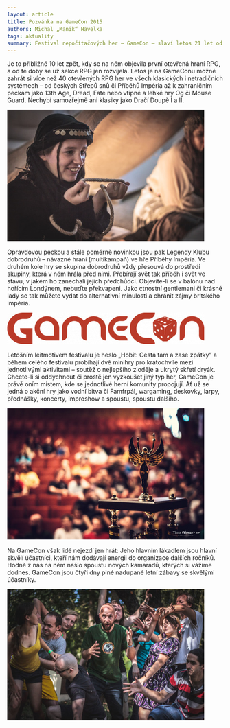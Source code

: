 ```yaml
---
layout: article
title: Pozvánka na GameCon 2015
authors: Michal „Manik“ Havelka
tags: aktuality
summary: Festival nepočítačových her – GameCon – slaví letos 21 let od svého vzniku. Z původního mistrovství v Dračím Doupěti se vyvinul v obrovský herní festival s největším výběrem nepočítačových her u nás, který se snažíme udělat každý rok lepší než ten předchozí. Stále si však zachovává dobrovolnický feeling a jeho hlavním heslem zůstává „Od hráčů pro hráče.“
---
```


Je to přibližně 10 let zpět, kdy se na něm objevila první otevřená hraní RPG, a od té doby se už sekce RPG jen rozvíjela. Letos je na GameConu možné zahrát si více než 40 otevřených RPG her ve všech klasických i netradičních systémech – od českých Střepů snů či Příběhů Impéria až k zahraničním peckám jako 13th Age, Dread, Fate nebo vtipné a lehké hry Og či Mouse Guard. Nechybí samozřejmě ani klasiky jako Dračí Doupě I a II.

![](10443064-8462078553905-opt.jpg)

Opravdovou peckou a stále poměrně novinkou jsou pak Legendy Klubu dobrodruhů – návazné hraní (multikampaň) ve hře Příběhy Impéria. Ve druhém kole hry se skupina dobrodruhů vždy přesouvá do prostředí skupiny, která v něm hrála před nimi. Přebírají svět tak příběh i svět ve stavu, v jakém ho zanechali jejich předchůdci. Objevíte-li se v balónu nad hořícím Londýnem, nebuďte překvapeni. Jako ctnostní gentlemani či krásné lady se tak můžete vydat do alternativní minulosti a chránit zájmy britského impéria.

![](logo-opt.jpg)

Letošním leitmotivem festivalu je heslo „Hobit: Cesta tam a zase zpátky“ a během celého festivalu probíhají dvě minihry pro kratochvíle mezi jednotlivými aktivitami – soutěž o nejlepšího zloděje a ukrytý skřetí dryák. Chcete-li si oddychnout či prostě jen vyzkoušet jiný typ her, GameCon je právě oním místem, kde se jednotlivé herní komunity propojují. Ať už se jedná o akční hry jako vodní bitva či Famfrpál, wargaming, deskovky, larpy, přednášky, koncerty, improshow a spoustu, spoustu dalšího.

![](10497329-8462185553894-opt.jpg)

Na GameCon však lidé nejezdí jen hrát: Jeho hlavním lákadlem jsou hlavní skvělí účastníci, kteří nám dodávají energii do organizace dalších ročníků. Hodně z nás na něm našlo spoustu nových kamarádů, kterých si vážíme dodnes. GameCon jsou čtyři dny plné nadupané letní zábavy se skvělými účastníky.

![](10465497-8462159587230-opt.jpg)
